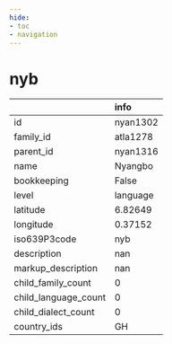 ```yaml
---
hide:
- toc
- navigation
---
```

# nyb
|                      | info     |
|:---------------------|:---------|
| id                   | nyan1302 |
| family_id            | atla1278 |
| parent_id            | nyan1316 |
| name                 | Nyangbo  |
| bookkeeping          | False    |
| level                | language |
| latitude             | 6.82649  |
| longitude            | 0.37152  |
| iso639P3code         | nyb      |
| description          | nan      |
| markup_description   | nan      |
| child_family_count   | 0        |
| child_language_count | 0        |
| child_dialect_count  | 0        |
| country_ids          | GH       |